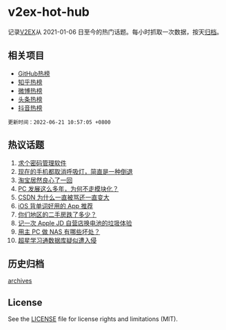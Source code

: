 # v2ex-hot-hub

 记录[V2EX](https://www.v2ex.com/)从 2021-01-06 日至今的热门话题。每小时抓取一次数据，按天[归档](archives)。
 
 ## 相关项目

- [GitHub热榜](https://github.com/snaildev/github-hot-hub)
- [知乎热榜](https://github.com/snaildev/zhihu-hot-hub)
- [微博热榜](https://github.com/snaildev/weibo-hot-hub)
- [头条热榜](https://github.com/snaildev/toutiao-hot-hub)
- [抖音热榜](https://github.com/snaildev/douyin-hot-hub)


 `更新时间：2022-06-21 10:57:05 +0800`

## 热议话题

1. [求个密码管理软件](https://www.v2ex.com/t/860837)
1. [现在的手机都取消呼吸灯，简直是一种倒退](https://www.v2ex.com/t/860816)
1. [淘宝居然良心了一回](https://www.v2ex.com/t/860827)
1. [PC 发展这么多年，为何不走模块化？](https://www.v2ex.com/t/860839)
1. [CSDN 为什么一直被骂还一直变大](https://www.v2ex.com/t/860940)
1. [iOS 背单词好用的 App 推荐](https://www.v2ex.com/t/860844)
1. [你们地区的二手房跌了多少？](https://www.v2ex.com/t/860838)
1. [记一次 Apple JD 自营店换电池的垃圾体验](https://www.v2ex.com/t/860911)
1. [用主 PC 做 NAS 有哪些坏处？](https://www.v2ex.com/t/860922)
1. [超星学习通数据库疑似遭入侵](https://www.v2ex.com/t/861016)

## 历史归档

[archives](archives)

## License

See the [LICENSE](LICENSE) file for license rights and limitations (MIT).
